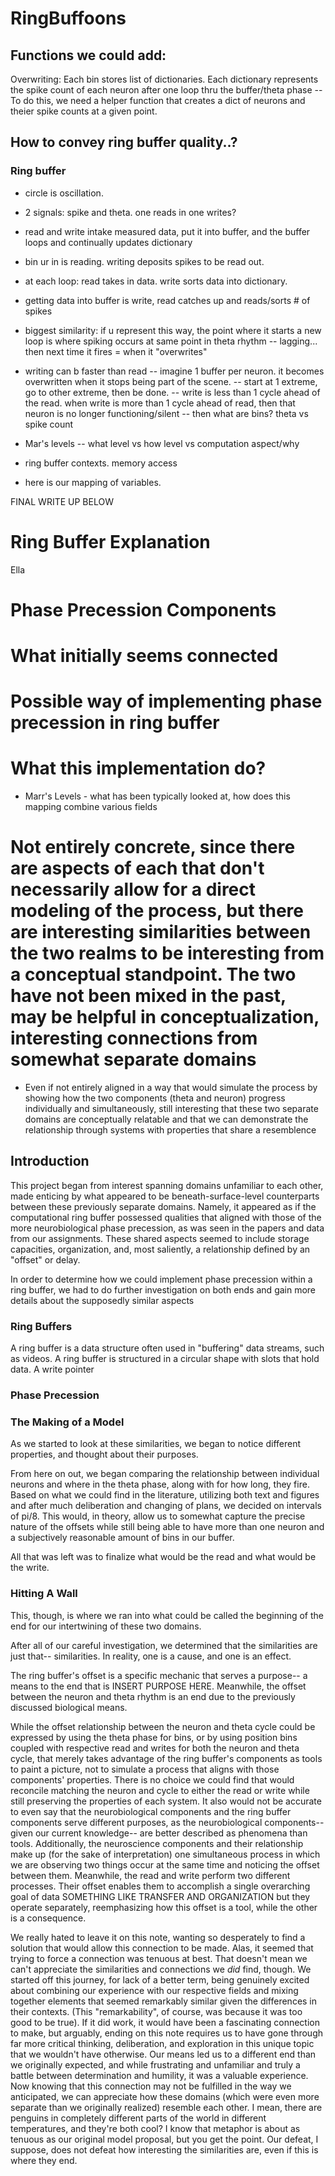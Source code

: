 # RingBuffoons

## Functions we could add:
Overwriting: Each bin stores list of dictionaries. Each dictionary represents the spike count of each neuron after one loop thru the buffer/theta phase
 -- To do this, we need a helper function that creates a dict of neurons and theier spike counts at a given point.

 ## How to convey ring buffer quality..?

 ### Ring buffer
 - circle is oscillation.
 - 2 signals: spike and theta. one reads in one writes?
 - read and write intake measured data, put it into buffer, and the buffer loops and continually updates dictionary
 - bin ur in is reading. writing deposits spikes to be read out. 
 - at each loop: read takes in data. write sorts data into dictionary. 
 - getting data into buffer is write, read catches up and reads/sorts # of spikes


 - biggest similarity: if u represent this way, the point where it starts a new loop is where spiking occurs at same point in theta rhythm
 -- lagging... then next time it fires = when it "overwrites"


 - writing can b faster than read
 -- imagine 1 buffer per neuron. it becomes overwritten when it stops being part of the scene.
 -- start at 1 extreme, go to other extreme, then be done.
 -- write is less than 1 cycle ahead of the read. when write is more than 1 cycle ahead of read, then that neuron is no longer functioning/silent
 -- then what are bins? theta vs spike count

 - Mar's levels -- what level vs how level vs computation aspect/why
 - ring buffer contexts. memory access
 - here is our mapping of variables.

FINAL WRITE UP BELOW

# Ring Buffer Explanation
Ella

# Phase Precession Components 

# What initially seems connected 

# Possible way of implementing phase precession in ring buffer

# What this implementation do?
- Marr's Levels - what has been typically looked at, how does this mapping combine various fields

# Not entirely concrete, since there are aspects of each that don't necessarily allow for a direct modeling of the process, but there are interesting similarities between the two realms to be interesting from a conceptual standpoint. The two have not been mixed in the past, may be helpful in conceptualization, interesting connections from somewhat separate domains
- Even if not entirely aligned in a way that would simulate the process by showing how the two components (theta and neuron) progress individually and simultaneously, still interesting that these two separate domains are conceptually relatable and that we can demonstrate the relationship through systems with properties that share a resemblence 




## Introduction 

This project began from interest spanning domains unfamiliar to each other, made enticing by what appeared to be beneath-surface-level counterparts between these previously separate domains. Namely, it appeared as if the computational ring buffer possessed qualities that aligned with those of the more neurobiological phase precession, as was seen in the papers and data from our assignments. These shared aspects seemed to include storage capacities, organization, and, most saliently, a relationship defined by an "offset" or delay.

In order to determine how we could implement phase precession within a ring buffer, we had to do further investigation on both ends and gain more details about the supposedly similar aspects

### Ring Buffers

A ring buffer is a data structure often used in "buffering" data streams, such as videos. A ring buffer is structured in a circular shape with slots that hold data. A write pointer

### Phase Precession



### The Making of a Model

As we started to look at these similarities, we began to notice different properties, and thought about their purposes. 



From here on out, we began comparing the relationship between individual neurons and where in the theta phase, along with for how long, they fire. Based on what we could find in the literature, utilizing both text and figures and after much deliberation and changing of plans, we decided on intervals of pi/8. This would, in theory, allow us to somewhat capture the precise nature of the offsets while still being able to have more than one neuron and a subjectively reasonable amount of bins in our buffer. 


All that was left was to finalize what would be the read and what would be the write. 

### Hitting A Wall

This, though, is where we ran into what could be called the beginning of the end for our intertwining of these two domains. 

After all of our careful investigation, we determined that the similarities are just that-- similarities. In reality, one is a cause, and one is an effect. 

The ring buffer's offset is a specific mechanic that serves a purpose-- a means to the end that is INSERT PURPOSE HERE. Meanwhile, the offset between the neuron and theta rhythm is an end due to the previously discussed biological means.

While the offset relationship between the neuron and theta cycle could be expressed by using the theta phase for bins, or by using position bins coupled with respective read and writes for both the neuron and theta cycle, that merely takes advantage of the ring buffer's components as tools to paint a picture, not to simulate a process that aligns with those components' properties. There is no choice we could find that would reconcile matching the neuron and cycle to either the read or write while still preserving the properties of each system. It also would not be accurate to even say that the neurobiological components and the ring buffer components serve different purposes, as the neurobiological components-- given our current knowledge-- are better described as phenomena than tools. Additionally, the neuroscience components and their relationship make up (for the sake of interpretation) one simultaneous process in which we are observing two things occur at the same time and noticing the offset between them. Meanwhile, the read and write perform two different processes. Their offset enables them to accomplish a single overarching goal of data SOMETHING LIKE TRANSFER AND ORGANIZATION but they operate separately, reemphasizing how this offset is a tool, while the other is a consequence. 

We really hated to leave it on this note, wanting so desperately to find a solution that would allow this connection to be made. Alas, it seemed that trying to force a connection was tenuous at best. That doesn't mean we can't appreciate the similarities and connections we *did* find, though. We started off this journey, for lack of a better term, being genuinely excited about combining our experience with our respective fields and mixing together elements that seemed remarkably similar given the differences in their contexts. (This "remarkability", of course, was because it was too good to be true). If it did work, it would have been a fascinating connection to make, but arguably, ending on this note requires us to have gone through far more critical thinking, deliberation, and exploration in this unique topic that we wouldn't have otherwise. Our means led us to a different end than we originally expected, and while frustrating and unfamiliar and truly a battle between determination and humility, it was a valuable experience. Now knowing that this connection may not be fulfilled in the way we anticipated, we can appreciate how these domains (which were even more separate than we originally realized) resemble each other. I mean, there are penguins in completely different parts of the world in different temperatures, and they're both cool? I know that metaphor is about as tenuous as our original model proposal, but you get the point. Our defeat, I suppose, does not defeat how interesting the similarities are, even if this is where they end. 

